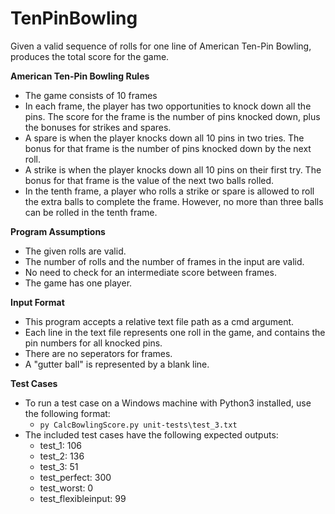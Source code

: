 # TenPinBowling
Given a valid sequence of rolls for one line of American Ten-Pin Bowling, produces the total score for the game.


**American Ten-Pin Bowling Rules**
- The game consists of 10 frames
- In each frame, the player has two opportunities to knock down all the pins. The score for the frame is the number of pins knocked down, plus the bonuses for strikes and spares.
- A spare is when the player knocks down all 10 pins in two tries. The bonus for that frame is the number of pins knocked down by the next roll.
- A strike is when the player knocks down all 10 pins on their first try. The bonus for that frame is the value of the next two balls rolled.
- In the tenth frame, a player who rolls a strike or spare is allowed to roll the extra balls to complete the frame. However, no more than three balls can be rolled in the tenth frame.


**Program Assumptions**
- The given rolls are valid.
- The number of rolls and the number of frames in the input are valid.
- No need to check for an intermediate score between frames.
- The game has one player.


**Input Format**
- This program accepts a relative text file path as a cmd argument.
- Each line in the text file represents one roll in the game, and contains the pin numbers for all knocked pins.
- There are no seperators for frames.
- A "gutter ball" is represented by a blank line.


**Test Cases**
- To run a test case on a Windows machine with Python3 installed, use the following format:
  - `py CalcBowlingScore.py unit-tests\test_3.txt`
- The included test cases have the following expected outputs:
  - test_1: 106
  - test_2: 136
  - test_3: 51
  - test_perfect: 300
  - test_worst: 0
  - test_flexibleinput: 99
